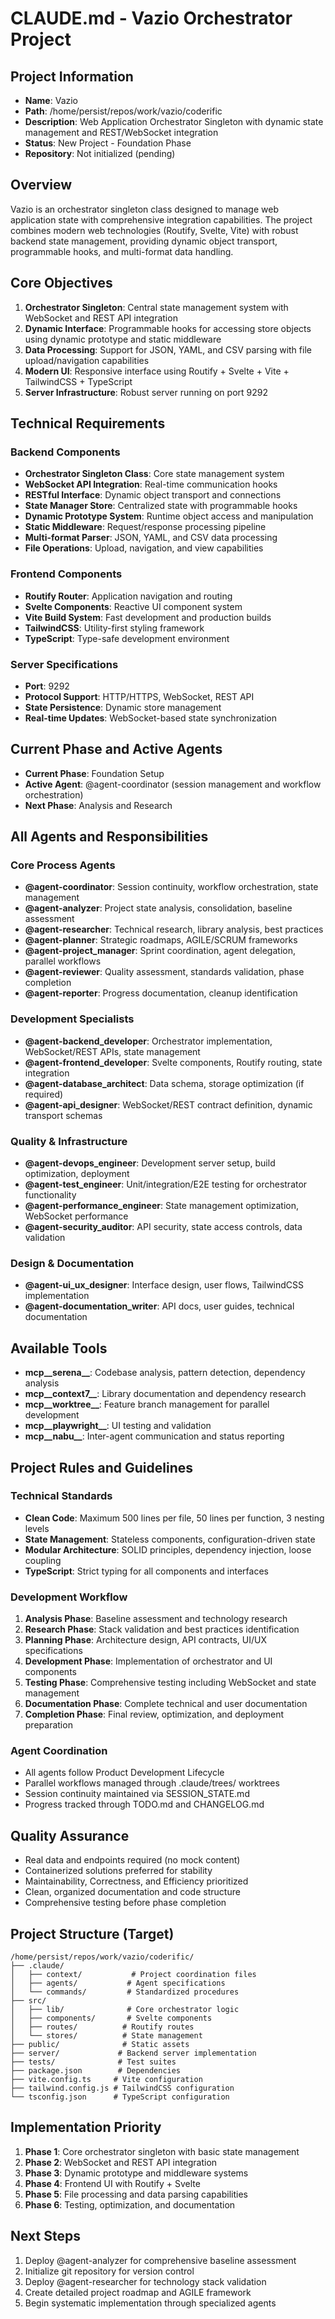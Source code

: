 # CLAUDE.md - Vazio Orchestrator Project

## Project Information
- **Name**: Vazio
- **Path**: /home/persist/repos/work/vazio/coderific
- **Description**: Web Application Orchestrator Singleton with dynamic state management and REST/WebSocket integration
- **Status**: New Project - Foundation Phase
- **Repository**: Not initialized (pending)

## Overview
Vazio is an orchestrator singleton class designed to manage web application state with comprehensive integration capabilities. The project combines modern web technologies (Routify, Svelte, Vite) with robust backend state management, providing dynamic object transport, programmable hooks, and multi-format data handling.

## Core Objectives
1. **Orchestrator Singleton**: Central state management system with WebSocket and REST API integration
2. **Dynamic Interface**: Programmable hooks for accessing store objects using dynamic prototype and static middleware
3. **Data Processing**: Support for JSON, YAML, and CSV parsing with file upload/navigation capabilities
4. **Modern UI**: Responsive interface using Routify + Svelte + Vite + TailwindCSS + TypeScript
5. **Server Infrastructure**: Robust server running on port 9292

## Technical Requirements

### Backend Components
- **Orchestrator Singleton Class**: Core state management system
- **WebSocket API Integration**: Real-time communication hooks
- **RESTful Interface**: Dynamic object transport and connections
- **State Manager Store**: Centralized state with programmable hooks
- **Dynamic Prototype System**: Runtime object access and manipulation
- **Static Middleware**: Request/response processing pipeline
- **Multi-format Parser**: JSON, YAML, and CSV data processing
- **File Operations**: Upload, navigation, and view capabilities

### Frontend Components
- **Routify Router**: Application navigation and routing
- **Svelte Components**: Reactive UI component system
- **Vite Build System**: Fast development and production builds
- **TailwindCSS**: Utility-first styling framework
- **TypeScript**: Type-safe development environment

### Server Specifications
- **Port**: 9292
- **Protocol Support**: HTTP/HTTPS, WebSocket, REST API
- **State Persistence**: Dynamic store management
- **Real-time Updates**: WebSocket-based state synchronization

## Current Phase and Active Agents
- **Current Phase**: Foundation Setup
- **Active Agent**: @agent-coordinator (session management and workflow orchestration)
- **Next Phase**: Analysis and Research

## All Agents and Responsibilities

### Core Process Agents
- **@agent-coordinator**: Session continuity, workflow orchestration, state management
- **@agent-analyzer**: Project state analysis, consolidation, baseline assessment
- **@agent-researcher**: Technical research, library analysis, best practices
- **@agent-planner**: Strategic roadmaps, AGILE/SCRUM frameworks
- **@agent-project_manager**: Sprint coordination, agent delegation, parallel workflows
- **@agent-reviewer**: Quality assessment, standards validation, phase completion
- **@agent-reporter**: Progress documentation, cleanup identification

### Development Specialists
- **@agent-backend_developer**: Orchestrator implementation, WebSocket/REST APIs, state management
- **@agent-frontend_developer**: Svelte components, Routify routing, state integration
- **@agent-database_architect**: Data schema, storage optimization (if required)
- **@agent-api_designer**: WebSocket/REST contract definition, dynamic transport schemas

### Quality & Infrastructure
- **@agent-devops_engineer**: Development server setup, build optimization, deployment
- **@agent-test_engineer**: Unit/integration/E2E testing for orchestrator functionality
- **@agent-performance_engineer**: State management optimization, WebSocket performance
- **@agent-security_auditor**: API security, state access controls, data validation

### Design & Documentation
- **@agent-ui_ux_designer**: Interface design, user flows, TailwindCSS implementation
- **@agent-documentation_writer**: API docs, user guides, technical documentation

## Available Tools
- **mcp__serena__**: Codebase analysis, pattern detection, dependency analysis
- **mcp__context7__**: Library documentation and dependency research
- **mcp__worktree__**: Feature branch management for parallel development
- **mcp__playwright__**: UI testing and validation
- **mcp__nabu__**: Inter-agent communication and status reporting

## Project Rules and Guidelines

### Technical Standards
- **Clean Code**: Maximum 500 lines per file, 50 lines per function, 3 nesting levels
- **State Management**: Stateless components, configuration-driven state
- **Modular Architecture**: SOLID principles, dependency injection, loose coupling
- **TypeScript**: Strict typing for all components and interfaces

### Development Workflow
1. **Analysis Phase**: Baseline assessment and technology research
2. **Research Phase**: Stack validation and best practices identification
3. **Planning Phase**: Architecture design, API contracts, UI/UX specifications
4. **Development Phase**: Implementation of orchestrator and UI components
5. **Testing Phase**: Comprehensive testing including WebSocket and state management
6. **Documentation Phase**: Complete technical and user documentation
7. **Completion Phase**: Final review, optimization, and deployment preparation

### Agent Coordination
- All agents follow Product Development Lifecycle
- Parallel workflows managed through .claude/trees/ worktrees
- Session continuity maintained via SESSION_STATE.md
- Progress tracked through TODO.md and CHANGELOG.md

## Quality Assurance
- Real data and endpoints required (no mock content)
- Containerized solutions preferred for stability
- Maintainability, Correctness, and Efficiency prioritized
- Clean, organized documentation and code structure
- Comprehensive testing before phase completion

## Project Structure (Target)
```
/home/persist/repos/work/vazio/coderific/
├── .claude/
│   ├── context/           # Project coordination files
│   ├── agents/           # Agent specifications
│   └── commands/         # Standardized procedures
├── src/
│   ├── lib/              # Core orchestrator logic
│   ├── components/       # Svelte components
│   ├── routes/          # Routify routes
│   └── stores/          # State management
├── public/              # Static assets
├── server/             # Backend server implementation
├── tests/              # Test suites
├── package.json        # Dependencies
├── vite.config.ts     # Vite configuration
├── tailwind.config.js # TailwindCSS configuration
└── tsconfig.json      # TypeScript configuration
```

## Implementation Priority
1. **Phase 1**: Core orchestrator singleton with basic state management
2. **Phase 2**: WebSocket and REST API integration
3. **Phase 3**: Dynamic prototype and middleware systems
4. **Phase 4**: Frontend UI with Routify + Svelte
5. **Phase 5**: File processing and data parsing capabilities
6. **Phase 6**: Testing, optimization, and documentation

## Next Steps
1. Deploy @agent-analyzer for comprehensive baseline assessment
2. Initialize git repository for version control
3. Deploy @agent-researcher for technology stack validation
4. Create detailed project roadmap and AGILE framework
5. Begin systematic implementation through specialized agents